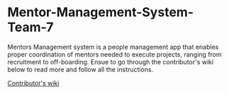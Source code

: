 # Mentor-Management-System-Team-7

Mentors Management system is a people management app that enables proper
coordination of mentors needed to execute projects, ranging from recruitment to off-boarding. Ensue to go through the contributor's wiki below to read more and follow all the instructions.

[Contributor's wiki](https://github.com/ALCOpenSource/Mentor-Management-System-Team-7/wiki)
